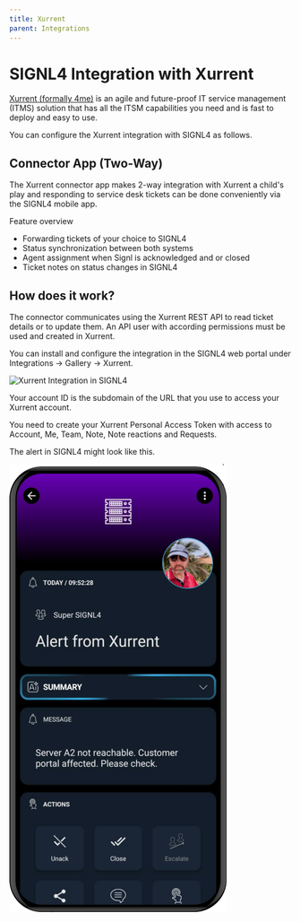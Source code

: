```yaml
---
title: Xurrent
parent: Integrations
---
```


# SIGNL4 Integration with Xurrent

[Xurrent (formally 4me)](https://www.xurrent.com/) is an agile and future-proof IT service management (ITMS) solution that has all the ITSM capabilities you need and is fast to deploy and easy to use.

You can configure the Xurrent integration with SIGNL4 as follows.

## Connector App (Two-Way)

The Xurrent connector app makes 2-way integration with Xurrent a child's play and responding to service desk tickets can be done conveniently via the SIGNL4 mobile app.

Feature overview
- Forwarding tickets of your choice to SIGNL4
- Status synchronization between both systems
- Agent assignment when Signl is acknowledged and or closed
- Ticket notes on status changes in SIGNL4

## How does it work?

The connector communicates using the Xurrent REST API to read ticket details or to update them. An API user with according permissions must be used and created in Xurrent.

You can install and configure the integration in the SIGNL4 web portal under Integrations -> Gallery -> Xurrent.

![Xurrent Integration in SIGNL4](xurrent-signl4.png)

Your account ID is the subdomain of the URL that you use to access your Xurrent account.
 
You need to create your Xurrent Personal Access Token with access to Account, Me, Team, Note, Note reactions and Requests.

The alert in SIGNL4 might look like this.

![SIGNL4 Alert](signl4-xurrent.png)

